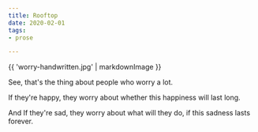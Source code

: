```yaml
---
title: Rooftop
date: 2020-02-01
tags:
- prose

---
```

{{ 'worry-handwritten.jpg' | markdownImage }}

See, that's the thing about people who worry a lot.

If they're happy, they worry about whether this happiness will last long.

And If they're sad, they worry about what will they do, if this sadness lasts forever.